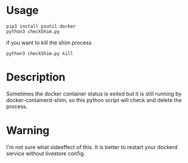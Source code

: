 # Usage
```
pip3 install psutil docker
python3 checkShim.py
```
if you want to kill the shim process
```
python3 checkShim.py kill
```

# Description
Sometimes the docker container status is exited but it is still running by docker-containerd-shim, so this python script will check and delete the process. 

# Warning
I'm not sure what sideeffect of this. It is better to restart your dockerd service without livestore config.

